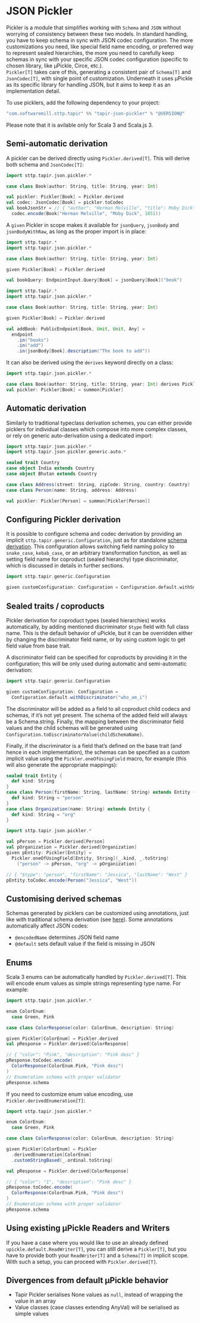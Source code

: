 # JSON Pickler

Pickler is a module that simplifies working with `Schema` and `JSON` without worrying of consistency between these two models. In standard handling, you have to keep schema in sync with JSON codec configuration. The more customizations you need, like special field name encoding, or preferred way to represent sealed hierarchies, the more you need to carefully keep schemas in sync with your specific JSON codec configuration (specific to chosen library, like µPickle, Circe, etc.).  
`Pickler[T]` takes care of this, generating a consistent pair of `Schema[T]` and `JsonCodec[T]`, with single point of customization. Underneath it uses µPickle as its specific library for handling JSON, but it aims to keep it as an implementation detail.

To use picklers, add the following dependency to your project:

```scala
"com.softwaremill.sttp.tapir" %% "tapir-json-pickler" % "@VERSION@"
```

Please note that it is avilable only for Scala 3 and Scala.js 3.

## Semi-automatic derivation

A pickler can be derived directly using `Pickler.derived[T]`. This will derive both schema and `JsonCodec[T]`:

```scala mdoc:compile-only
import sttp.tapir.json.pickler.*

case class Book(author: String, title: String, year: Int)

val pickler: Pickler[Book] = Pickler.derived
val codec: JsonCodec[Book] = pickler.toCodec
val bookJsonStr = // { "author": "Herman Melville", "title": Moby Dick", "year": 1851 }
  codec.encode(Book("Herman Melville", "Moby Dick", 1851))
```

A `given` Pickler in scope makes it available for `jsonQuery`, `jsonBody` and `jsonBodyWithRaw`, as long as the proper import is in place:

```scala mdoc:compile-only
import sttp.tapir.*
import sttp.tapir.json.pickler.*

case class Book(author: String, title: String, year: Int)

given Pickler[Book] = Pickler.derived

val bookQuery: EndpointInput.Query[Book] = jsonQuery[Book]("book")
```

```scala mdoc:compile-only
import sttp.tapir.*
import sttp.tapir.json.pickler.*

case class Book(author: String, title: String, year: Int)

given Pickler[Book] = Pickler.derived

val addBook: PublicEndpoint[Book, Unit, Unit, Any] =
  endpoint
    .in("books")
    .in("add")
    .in(jsonBody[Book].description("The book to add"))
```

It can also be derived using the `derives` keyword directly on a class:

```scala mdoc:compile-only
import sttp.tapir.json.pickler.*

case class Book(author: String, title: String, year: Int) derives Pickler
val pickler: Pickler[Book] = summon[Pickler]
```

## Automatic derivation

Similarly to traditional typeclass derivation schemes, you can either provide picklers for individual classes which compose into more complex classes, or rely on generic auto-derivation using a dedicated import:

```scala mdoc:compile-only
import sttp.tapir.json.pickler.*
import sttp.tapir.json.pickler.generic.auto.*

sealed trait Country
case object India extends Country
case object Bhutan extends Country

case class Address(street: String, zipCode: String, country: Country)
case class Person(name: String, address: Address)

val pickler: Pickler[Person] = summon[Pickler[Person]]
```

## Configuring Pickler derivation

It is possible to configure schema and codec derivation by providing an implicit `sttp.tapir.generic.Configuration`, just as for standalone [schema derivation](schemas.md). This configuration allows switching field naming policy to `snake_case`, `kebab_case`, or an arbitrary transformation function, as well as setting field name for coproduct (sealed hierarchy) type discriminator, which is discussed in details in further sections.

```scala mdoc:compile-only
import sttp.tapir.generic.Configuration

given customConfiguration: Configuration = Configuration.default.withSnakeCaseMemberNames
```

## Sealed traits / coproducts

Pickler derivation for coproduct types (sealed hierarchies) works automatically, by adding mentioned discriminator `$type` field with full class name. This is the default behavior of uPickle, but it can be overridden either by changing the discriminator field name, or by using custom logic to get field value from base trait.

A discriminator field can be specified for coproducts by providing it in the configuration; this will be only used during automatic and semi-automatic derivation:

```scala mdoc:compile-only
import sttp.tapir.generic.Configuration

given customConfiguration: Configuration =
  Configuration.default.withDiscriminator("who_am_i")
```

The discriminator will be added as a field to all coproduct child codecs and schemas, if it’s not yet present. The schema of the added field will always be a Schema.string. Finally, the mapping between the discriminator field values and the child schemas will be generated using `Configuration.toDiscriminatorValue(childSchemaName)`.

Finally, if the discriminator is a field that’s defined on the base trait (and hence in each implementation), the schemas can be specified as a custom implicit value using the `Pickler.oneOfUsingField` macro, for example (this will also generate the appropriate mappings):

```scala mdoc:compile-only
sealed trait Entity {
  def kind: String
}
case class Person(firstName: String, lastName: String) extends Entity {
  def kind: String = "person"
}
case class Organization(name: String) extends Entity {
  def kind: String = "org"
}

import sttp.tapir.json.pickler.*

val pPerson = Pickler.derived[Person]
val pOrganization = Pickler.derived[Organization]
given pEntity: Pickler[Entity] =
  Pickler.oneOfUsingField[Entity, String](_.kind, _.toString)
    ("person" -> pPerson, "org" -> pOrganization)

// { "$type": "person", "firstName": "Jessica", "lastName": "West" }
pEntity.toCodec.encode(Person("Jessica", "West"))
```

## Customising derived schemas

Schemas generated by picklers can be customized using annotations, just like with traditional schema derivation (see [here](schemas.html#using-annotations)). Some annotations automatically affect JSON codes:

- `@encodedName` determines JSON field name
- `@default` sets default value if the field is missing in JSON

## Enums

Scala 3 enums can be automatically handled by `Pickler.derived[T]`. This will encode enum values as simple strings representing type name. For example:

```scala mdoc:compile-only
import sttp.tapir.json.pickler.*

enum ColorEnum:
  case Green, Pink

case class ColorResponse(color: ColorEnum, description: String)

given Pickler[ColorEnum] = Pickler.derived
val pResponse = Pickler.derived[ColorResponse]

// { "color": "Pink", "description": "Pink desc" }
pResponse.toCodec.encode(
  ColorResponse(ColorEnum.Pink, "Pink desc")
)
// Enumeration schema with proper validator
pResponse.schema
```

If you need to customize enum value encoding, use `Pickler.derivedEnumeration[T]`:

```scala mdoc:compile-only
import sttp.tapir.json.pickler.*

enum ColorEnum:
  case Green, Pink

case class ColorResponse(color: ColorEnum, description: String)

given Pickler[ColorEnum] = Pickler
  .derivedEnumeration[ColorEnum]
  .customStringBased(_.ordinal.toString)

val pResponse = Pickler.derived[ColorResponse]

// { "color": "1", "description": "Pink desc" }
pResponse.toCodec.encode(
  ColorResponse(ColorEnum.Pink, "Pink desc")
)
// Enumeration schema with proper validator
pResponse.schema
```

## Using existing µPickle Readers and Writers

If you have a case where you would like to use an already defined `upickle.default.ReadWriter[T]`, you can still derive a `Pickler[T]`, but you have to provide both your `ReadWriter[T]` and a `Schema[T]` in implicit scope. With such a setup, you can proceed with `Pickler.derived[T]`.

## Divergences from default µPickle behavior

* Tapir Pickler serialises None values as `null`, instead of wrapping the value in an array
* Value classes (case classes extending AnyVal) will be serialised as simple values

